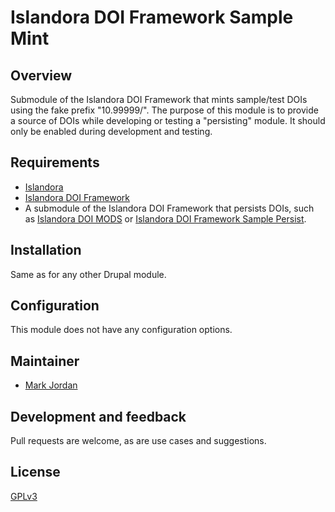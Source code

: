 # Islandora DOI Framework Sample Mint

## Overview

Submodule of the Islandora DOI Framework that mints sample/test DOIs using the fake prefix "10.99999/". The purpose of this module is to provide a source of DOIs while developing or testing a "persisting" module. It should only be enabled during development and testing.

## Requirements

* [Islandora](https://github.com/Islandora/islandora)
* [Islandora DOI Framework](../..)
* A submodule of the Islandora DOI Framework that persists DOIs, such as [Islandora DOI MODS](../islandora_doi_mods) or [Islandora DOI Framework Sample Persist](modules/islandora_doi_framework_sample_persist).

## Installation

Same as for any other Drupal module.

## Configuration

This module does not have any configuration options.

## Maintainer

* [Mark Jordan](https://github.com/mjordan)

## Development and feedback

Pull requests are welcome, as are use cases and suggestions.

## License

 [GPLv3](http://www.gnu.org/licenses/gpl-3.0.txt)

